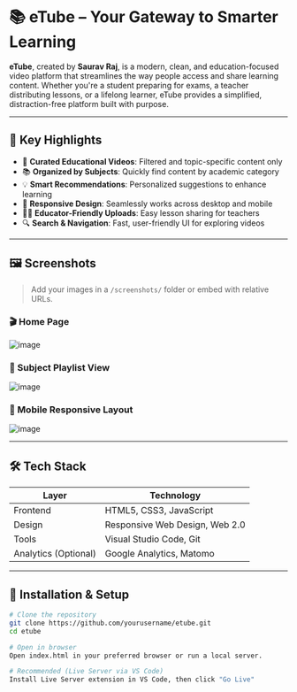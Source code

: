 # 📚 eTube – Your Gateway to Smarter Learning

**eTube**, created by **Saurav Raj**, is a modern, clean, and education-focused video platform that streamlines the way people access and share learning content. Whether you're a student preparing for exams, a teacher distributing lessons, or a lifelong learner, eTube provides a simplified, distraction-free platform built with purpose.

---

## 🌟 Key Highlights

- 🎥 **Curated Educational Videos**: Filtered and topic-specific content only
- 📚 **Organized by Subjects**: Quickly find content by academic category
- 💡 **Smart Recommendations**: Personalized suggestions to enhance learning
- 📱 **Responsive Design**: Seamlessly works across desktop and mobile
- 🧑‍🏫 **Educator-Friendly Uploads**: Easy lesson sharing for teachers
- 🔍 **Search & Navigation**: Fast, user-friendly UI for exploring videos

---

## 🖼️ Screenshots

> Add your images in a `/screenshots/` folder or embed with relative URLs.

### 🎬 Home Page
![image](https://github.com/user-attachments/assets/de41660a-708b-4c05-be5e-367038724158)


### 📂 Subject Playlist View
![image](https://github.com/user-attachments/assets/a81d1232-01ec-4fc8-80ce-d1b39ec1e120)


### 📱 Mobile Responsive Layout
![image](https://github.com/user-attachments/assets/d31897e5-c272-457b-9b50-f920ea3da6d8)


---

## 🛠️ Tech Stack

| Layer          | Technology                        |
|----------------|-----------------------------------|
| Frontend       | HTML5, CSS3, JavaScript           |
| Design         | Responsive Web Design, Web 2.0    |
| Tools          | Visual Studio Code, Git           |
| Analytics (Optional) | Google Analytics, Matomo       |

---

## 🚀 Installation & Setup

```bash
# Clone the repository
git clone https://github.com/yourusername/etube.git
cd etube

# Open in browser
Open index.html in your preferred browser or run a local server.

# Recommended (Live Server via VS Code)
Install Live Server extension in VS Code, then click "Go Live"
